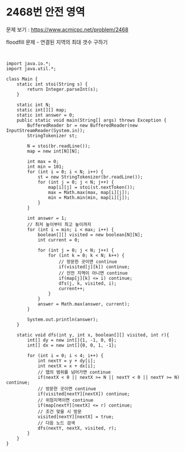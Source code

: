 # 2468번 안전 영역

문제 보기 : <https://www.acmicpc.net/problem/2468>

floodfill 문제 - 연결된 지역의 최대 갯수 구하기

<pre><code>

import java.io.*;
import java.util.*;

class Main {
    static int stoi(String s) {
        return Integer.parseInt(s);
    }

    static int N;
    static int[][] map;
    static int answer = 0;
    public static void main(String[] args) throws Exception {
        BufferedReader br = new BufferedReader(new InputStreamReader(System.in));
        StringTokenizer st;

        N = stoi(br.readLine());
        map = new int[N][N];

        int max = 0;
        int min = 101;
        for (int i = 0; i < N; i++) {
            st = new StringTokenizer(br.readLine());
            for (int j = 0; j < N; j++) {
                map[i][j] = stoi(st.nextToken());
                max = Math.max(max, map[i][j]);
                min = Math.min(min, map[i][j]);
            }
        }

        int answer = 1;
        // 최저 높이부터 최고 높이까지
        for (int i = min; i < max; i++) {
            boolean[][] visited = new boolean[N][N];
            int current = 0;

            for (int j = 0; j < N; j++) {
                for (int k = 0; k < N; k++) {
                    // 방문한 곳이면 continue
                    if(visited[j][k]) continue;
                    // 안전 지역이 아니면 continue
                    if(map[j][k] <= i) continue;
                    dfs(j, k, visited, i);
                    current++;
                }
            }
            answer = Math.max(answer, current);
        }

        System.out.println(answer);
    }

    static void dfs(int y, int x, boolean[][] visited, int r){
        int[] dy = new int[]{1, -1, 0, 0};
        int[] dx = new int[]{0, 0, 1, -1};

        for (int i = 0; i < 4; i++) {
            int nextY = y + dy[i];
            int nextX = x + dx[i];
            // 맵의 범위를 넘어가면 continue
            if(nextX < 0 || nextX >= N || nextY < 0 || nextY >= N) continue;
            // 방문한 곳이면 continue
            if(visited[nextY][nextX]) continue;
            // 위험지역이면 continue
            if(map[nextY][nextX] <= r) continue;
            // 조건 맞을 시 방문
            visited[nextY][nextX] = true;
            // 다음 노드 검색
            dfs(nextY, nextX, visited, r);
        }
    }
}


</code></pre>
